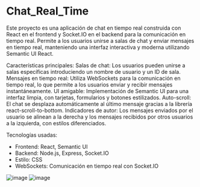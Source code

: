 # Chat_Real_Time

Este proyecto es una aplicación de chat en tiempo real construida con React en el frontend y Socket.IO en el backend para la comunicación en tiempo real. Permite a los usuarios unirse a salas de chat y enviar mensajes en tiempo real, manteniendo una interfaz interactiva y moderna utilizando Semantic UI React.

Características principales:
Salas de chat: Los usuarios pueden unirse a salas específicas introduciendo un nombre de usuario y un ID de sala.
Mensajes en tiempo real: Utiliza WebSockets para la comunicación en tiempo real, lo que permite a los usuarios enviar y recibir mensajes instantáneamente.
UI amigable: Implementación de Semantic UI para una interfaz limpia, con tarjetas, formularios y botones estilizados.
Auto-scroll: El chat se desplaza automáticamente al último mensaje gracias a la librería react-scroll-to-bottom.
Indicadores de autor: Los mensajes enviados por el usuario se alinean a la derecha y los mensajes recibidos por otros usuarios a la izquierda, con estilos diferenciados.

Tecnologías usadas:
* Frontend: React, Semantic UI
* Backend: Node.js, Express, Socket.IO
* Estilo: CSS
* WebSockets: Comunicación en tiempo real con Socket.IO

![image](https://github.com/user-attachments/assets/0bf1fd6e-4572-4f31-b0ef-108a4d91b4ce)
![image](https://github.com/user-attachments/assets/93153e83-8c7b-4de9-a532-f27c65d8934e)

